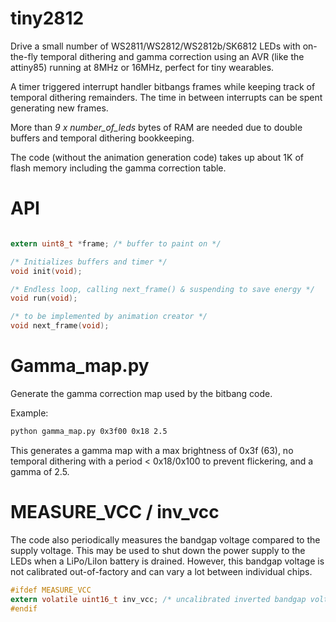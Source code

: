 
tiny2812
========

Drive a small number of WS2811/WS2812/WS2812b/SK6812 LEDs with
on-the-fly temporal dithering and gamma correction using an AVR
(like the attiny85) running at 8MHz or 16MHz, perfect for tiny
wearables.

A timer triggered interrupt handler bitbangs frames while keeping
track of temporal dithering remainders.  The time in between
interrupts can be spent generating new frames.

More than *9 x number_of_leds* bytes of RAM are needed due to
double buffers and temporal dithering bookkeeping.

The code (without the animation generation code) takes up about
1K of flash memory including the gamma correction table.

API
===

```C

extern uint8_t *frame; /* buffer to paint on */

/* Initializes buffers and timer */
void init(void);

/* Endless loop, calling next_frame() & suspending to save energy */
void run(void);

/* to be implemented by animation creator */
void next_frame(void);

```

Gamma\_map.py
=============

Generate the gamma correction map used by the bitbang code.

Example:

```sh
python gamma_map.py 0x3f00 0x18 2.5
```

This generates a gamma map with a max brightness of 0x3f (63),
no temporal dithering with a period < 0x18/0x100 to prevent flickering,
and a gamma of 2.5.

MEASURE\_VCC / inv\_vcc
=======================

The code also periodically measures the bandgap voltage compared to the
supply voltage.  This may be used to shut down the power supply to the
LEDs when a LiPo/LiIon battery is drained.  However, this bandgap voltage
is not calibrated out-of-factory and can vary a lot between individual
chips.

```C
#ifdef MEASURE_VCC
extern volatile uint16_t inv_vcc; /* uncalibrated inverted bandgap voltage measurement inv_vcc = 1024*bandgap/vcc */
#endif
```

